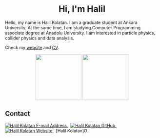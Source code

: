 <h1 align="center">Hi, I'm Halil</h1>

Hello, my name is Halil Kolatan. I am a graduate student at Ankara University. At the same time, I am studying Computer Programming associate degree at Anadolu University. I am interested in particle physics, collider physics and data analysis. 

Check my [website](https://hkolatan.github.io) and [CV]().


<p align="center">
      <img height="150em"  src="https://github-readme-stats.vercel.app/api?username=hkolatan&theme=algolia&show_icons=true&count_private=true"/>
      <img height="150em" src="https://github-readme-stats-eight-theta.vercel.app/api/top-langs/?username=hkolatan&layout=compact&langs_count=8&theme=algolia"/>



## Contact

<div align="left">
  <a href="mailto:halilkolatan@pm.me" target="_blank" rel="noreferrer"> <img alt="Halil Kolatan E-mail Address" src="https://img.shields.io/badge/ProtonMail-8B89CC?style=for-the-badge&logo=protonmail&logoColor=white" /> </a>
  &nbsp;
  <a href="https://github.com/hkolatan" target="_blank" rel="noreferrer"> <img alt="Halil Kolatan GitHub" src="https://img.shields.io/badge/GitHub-100000?style=for-the-badge&logo=github&logoColor=white" /> </a>
  &nbsp;
  <a href="https://hkolatan.github.io" target="_blank" rel="noreferrer"> <img alt="Halil Kolatan Website" src="https://img.shields.io/badge/website-000000?style=for-the-badge&logo=About.me&logoColor=white" /> </a>
   &nbsp;
 [Halil Kolatan]<a itemprop="sameAs" content="https://orcid.org/0000-0002-1684-9602" href="https://orcid.org/0000-0002-1684-9602" target="orcid.widget" rel="noopener noreferrer" style="vertical-align:top;"><img src="https://orcid.org/sites/default/files/images/orcid_16x16.png" style="width:1em;margin-right:.5em;" alt="ORCID iD icon"></a>
 

<!--
**hkolatan/hkolatan** is a ✨ _special_ ✨ repository because its `README.md` (this file) appears on your GitHub profile.
